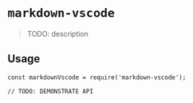 # `markdown-vscode`

> TODO: description

## Usage

```
const markdownVscode = require('markdown-vscode');

// TODO: DEMONSTRATE API
```
